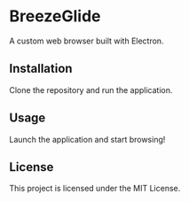 # BreezeGlide 
A custom web browser built with Electron. 
 
## Installation 
Clone the repository and run the application. 
 
## Usage 
Launch the application and start browsing! 
 
## License 
This project is licensed under the MIT License. 
